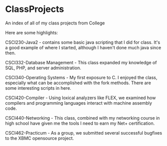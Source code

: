 ClassProjects
=============

An index of all of my class projects from College

Here are some highlights:

CSCI230-Java2 - contains some basic java scripting that I did for class. It's a good example of where I started, although I haven't done much java since then.

CSCI332-Database Management - This class expanded my knowledge of SQL, PHP, and server administration.

CSCI340-Operating Systems - My first exposure to C. I enjoyed the class, especially what can be accomplished with the fork methods. There are some interesting scripts in here.

CSCI420-Compiler - Using loxical analyzers like FLEX, we examined how compilers and programming languages interact with machine assembly code.

CSCI440-Networking - This class, combined with my networking course in high school have given me the tools I need to earn my Net+ certification.

CSCI462-Practicum - As a group, we submitted several successful bugfixes to the XBMC opensource project.
